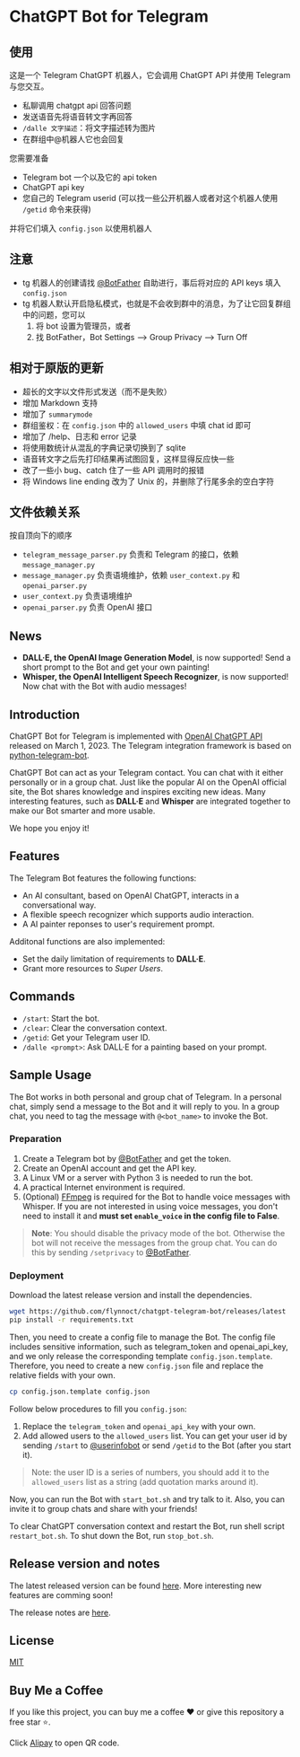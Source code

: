 # ChatGPT Bot for Telegram

## 使用

这是一个 Telegram ChatGPT 机器人，它会调用 ChatGPT API 并使用 Telegram 与您交互。

* 私聊调用 chatgpt api 回答问题
* 发送语音先将语音转文字再回答
* `/dalle 文字描述`：将文字描述转为图片
* 在群组中@机器人它也会回复

您需要准备
* Telegram bot 一个以及它的 api token
* ChatGPT api key
* 您自己的 Telegram userid (可以找一些公开机器人或者对这个机器人使用 `/getid` 命令来获得)

并将它们填入 `config.json` 以使用机器人

## 注意

* tg 机器人的创建请找 [@BotFather](https://t.me/BotFather) 自助进行，事后将对应的 API keys 填入 `config.json`
* tg 机器人默认开启隐私模式，也就是不会收到群中的消息，为了让它回复群组中的问题，您可以
  1. 将 bot 设置为管理员，或者
  2. 找 BotFather，Bot Settings --> Group Privacy --> Turn Off

## 相对于原版的更新

* 超长的文字以文件形式发送（而不是失败）
* 增加 Markdown 支持
* 增加了 `summarymode`
* 群组鉴权：在 `config.json` 中的 `allowed_users` 中填 chat id 即可
* 增加了 /help、日志和 error 记录
* 将使用数统计从混乱的字典记录切换到了 sqlite
* 语音转文字之后先打印结果再试图回复，这样显得反应快一些
* 改了一些小 bug、catch 住了一些 API 调用时的报错
* 将 Windows line ending 改为了 Unix 的，并删除了行尾多余的空白字符

## 文件依赖关系

按自顶向下的顺序
* `telegram_message_parser.py` 负责和 Telegram 的接口，依赖 `message_manager.py`
* `message_manager.py` 负责语境维护，依赖 `user_context.py` 和 `openai_parser.py`
* `user_context.py` 负责语境维护
* `openai_parser.py` 负责 OpenAI 接口

<!--![](/docs/dialog.png)-->

## News

- **DALL·E, the OpenAI Image Generation Model**, is now supported! Send a short prompt to the Bot and get your own painting!
- **Whisper, the OpenAI Intelligent Speech Recognizer**, is now supported! Now chat with the Bot with audio messages!

## Introduction

ChatGPT Bot for Telegram is implemented with [OpenAI ChatGPT API](https://platform.openai.com/docs/guides/chat) released on March 1, 2023. The Telegram integration framework is based on [python-telegram-bot](https://python-telegram-bot.org).

ChatGPT Bot can act as your Telegram contact. You can chat with it either personally or in a group chat. Just like the popular AI on the OpenAI official site, the Bot shares knowledge and inspires exciting new ideas. Many interesting features, such as **DALL·E** and **Whisper** are integrated together to make our Bot smarter and more usable.

We hope you enjoy it!

## Features

The Telegram Bot features the following functions:

- An AI consultant, based on OpenAI ChatGPT, interacts in a conversational way.
- A flexible speech recognizer which supports audio interaction.
- A AI painter reponses to user's requirement prompt.

Additonal functions are also implemented:

- Set the daily limitation of requirements to **DALL·E**.
- Grant more resources to _Super Users_.

## Commands

- `/start`: Start the bot.
- `/clear`: Clear the conversation context.
- `/getid`: Get your Telegram user ID.
- `/dalle <prompt>`: Ask DALL·E for a painting based on your prompt.

## Sample Usage

The Bot works in both personal and group chat of Telegram.
In a personal chat, simply send a message to the Bot and it will reply to you.
In a group chat, you need to tag the message with `@<bot_name>` to invoke the Bot.

### Preparation

1. Create a Telegram bot by [@BotFather](https://t.me/BotFather) and get the token.
2. Create an OpenAI account and get the API key.
3. A Linux VM or a server with Python 3 is needed to run the bot.
4. A practical Internet environment is required.
5. (Optional) [FFmpeg](https://ffmpeg.org) is required for the Bot to handle voice messages with Whisper. If you are not interested in using voice messages, you don't need to install it and **must set `enable_voice` in the config file to False**.

> **Note**: You should disable the privacy mode of the bot. Otherwise the bot will not receive the messages from the group chat. You can do this by sending `/setprivacy` to [@BotFather](https://t.me/BotFather).

### Deployment

Download the latest release version and install the dependencies.

```bash
wget https://github.com/flynnoct/chatgpt-telegram-bot/releases/latest
pip install -r requirements.txt
```

Then, you need to create a config file to manage the Bot. The config file includes sensitive information, such as telegram_token and openai_api_key, and we only release the corresponding template `config.json.template`. Therefore, you need to create a new `config.json` file and replace the relative fields with your own.

```bash
cp config.json.template config.json
```

Follow below procedures to fill you `config.json`:

1. Replace the `telegram_token` and `openai_api_key` with your own.
2. Add allowed users to the `allowed_users` list. You can get your user id by sending `/start` to [@userinfobot](https://t.me/userinfobot) or send `/getid` to the Bot (after you start it).

> Note: the user ID is a series of numbers, you should add it to the `allowed_users` list as a string (add quotation marks around it).

Now, you can run the Bot with `start_bot.sh` and try talk to it. Also, you can invite it to group chats and share with your friends!

To clear ChatGPT conversation context and restart the Bot, run shell script `restart_bot.sh`. To shut down the Bot, run `stop_bot.sh`.

## Release version and notes

The latest released version can be found [here](https://github.com/flynnoct/chatgpt-telegram-bot/releases/latest). More interesting new features are comming soon!

The release notes are [here](/docs/release_notes.md).

## License

[MIT](LICENSE.md)

## Buy Me a Coffee

If you like this project, you can buy me a coffee ❤️ or give this repository a free star ⭐️.

Click [Alipay](donate_code/alipay.jpg) to open QR code.

